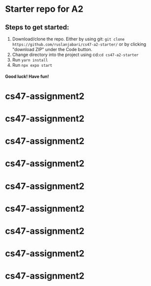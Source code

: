# Starter repo for A2
## Steps to get started:
 1. Download/clone the repo. Either by using git:
 ```git clone https://github.com/ruslanjabari/cs47-a2-starter/``` 
 or by clicking "download ZIP" under the Code button.
 2. Change directory into the project using cd:```cd cs47-a2-starter```
3. Run ```yarn install```
 4. Run ```npx expo start```
#### Good luck! Have fun!
# cs47-assignment2
# cs47-assignment2
# cs47-assignment2
# cs47-assignment2
# cs47-assignment2
# cs47-assignment2
# cs47-assignment2
# cs47-assignment2
# cs47-assignment2
